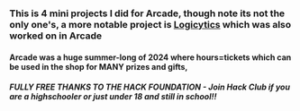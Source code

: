 ### This is 4 mini projects I did for Arcade, though note its not the only one's, a more notable project is [Logicytics](https://github.com/DefinetlyNotAI/Logicytics) which was also worked on in Arcade

#### Arcade was a huge summer-long of 2024 where hours=tickets which can be used in the shop for MANY prizes and gifts,

##### FULLY FREE THANKS TO THE HACK FOUNDATION - Join Hack Club if you are a highschooler or just under 18 and still in school!!
